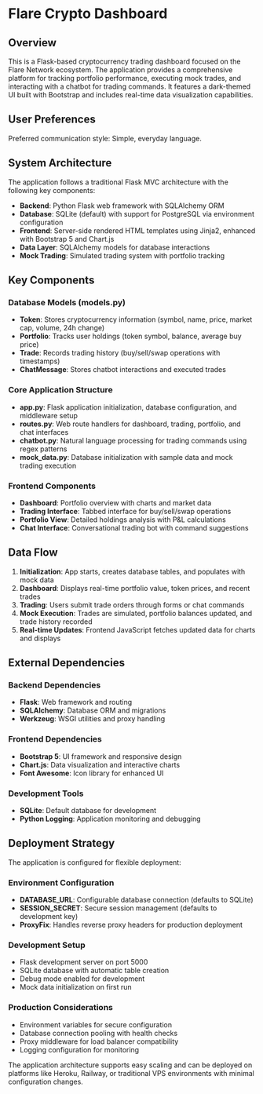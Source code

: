 # Flare Crypto Dashboard

## Overview

This is a Flask-based cryptocurrency trading dashboard focused on the Flare Network ecosystem. The application provides a comprehensive platform for tracking portfolio performance, executing mock trades, and interacting with a chatbot for trading commands. It features a dark-themed UI built with Bootstrap and includes real-time data visualization capabilities.

## User Preferences

Preferred communication style: Simple, everyday language.

## System Architecture

The application follows a traditional Flask MVC architecture with the following key components:

- **Backend**: Python Flask web framework with SQLAlchemy ORM
- **Database**: SQLite (default) with support for PostgreSQL via environment configuration
- **Frontend**: Server-side rendered HTML templates using Jinja2, enhanced with Bootstrap 5 and Chart.js
- **Data Layer**: SQLAlchemy models for database interactions
- **Mock Trading**: Simulated trading system with portfolio tracking

## Key Components

### Database Models (models.py)
- **Token**: Stores cryptocurrency information (symbol, name, price, market cap, volume, 24h change)
- **Portfolio**: Tracks user holdings (token symbol, balance, average buy price)
- **Trade**: Records trading history (buy/sell/swap operations with timestamps)
- **ChatMessage**: Stores chatbot interactions and executed trades

### Core Application Structure
- **app.py**: Flask application initialization, database configuration, and middleware setup
- **routes.py**: Web route handlers for dashboard, trading, portfolio, and chat interfaces
- **chatbot.py**: Natural language processing for trading commands using regex patterns
- **mock_data.py**: Database initialization with sample data and mock trading execution

### Frontend Components
- **Dashboard**: Portfolio overview with charts and market data
- **Trading Interface**: Tabbed interface for buy/sell/swap operations
- **Portfolio View**: Detailed holdings analysis with P&L calculations
- **Chat Interface**: Conversational trading bot with command suggestions

## Data Flow

1. **Initialization**: App starts, creates database tables, and populates with mock data
2. **Dashboard**: Displays real-time portfolio value, token prices, and recent trades
3. **Trading**: Users submit trade orders through forms or chat commands
4. **Mock Execution**: Trades are simulated, portfolio balances updated, and trade history recorded
5. **Real-time Updates**: Frontend JavaScript fetches updated data for charts and displays

## External Dependencies

### Backend Dependencies
- **Flask**: Web framework and routing
- **SQLAlchemy**: Database ORM and migrations
- **Werkzeug**: WSGI utilities and proxy handling

### Frontend Dependencies
- **Bootstrap 5**: UI framework and responsive design
- **Chart.js**: Data visualization and interactive charts
- **Font Awesome**: Icon library for enhanced UI

### Development Tools
- **SQLite**: Default database for development
- **Python Logging**: Application monitoring and debugging

## Deployment Strategy

The application is configured for flexible deployment:

### Environment Configuration
- **DATABASE_URL**: Configurable database connection (defaults to SQLite)
- **SESSION_SECRET**: Secure session management (defaults to development key)
- **ProxyFix**: Handles reverse proxy headers for production deployment

### Development Setup
- Flask development server on port 5000
- SQLite database with automatic table creation
- Debug mode enabled for development
- Mock data initialization on first run

### Production Considerations
- Environment variables for secure configuration
- Database connection pooling with health checks
- Proxy middleware for load balancer compatibility
- Logging configuration for monitoring

The application architecture supports easy scaling and can be deployed on platforms like Heroku, Railway, or traditional VPS environments with minimal configuration changes.